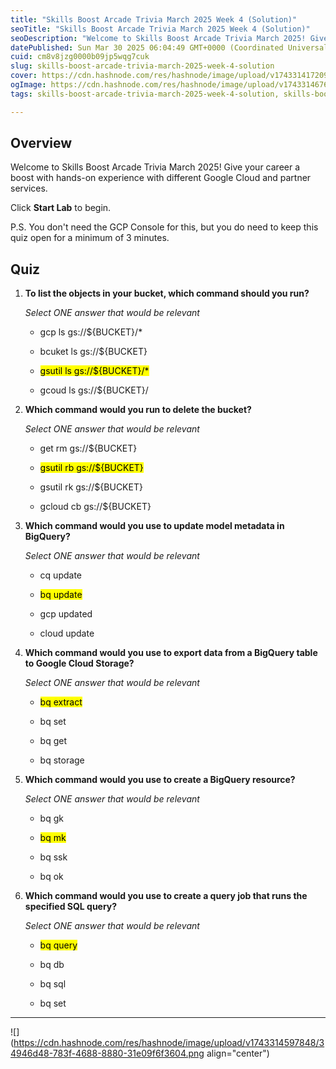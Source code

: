 ```yaml
---
title: "Skills Boost Arcade Trivia March 2025 Week 4 (Solution)"
seoTitle: "Skills Boost Arcade Trivia March 2025 Week 4 (Solution)"
seoDescription: "Welcome to Skills Boost Arcade Trivia March 2025! Give your career a boost with hands-on experience with different Google Cloud and partner services."
datePublished: Sun Mar 30 2025 06:04:49 GMT+0000 (Coordinated Universal Time)
cuid: cm8v8jzg0000b09jp5wqg7cuk
slug: skills-boost-arcade-trivia-march-2025-week-4-solution
cover: https://cdn.hashnode.com/res/hashnode/image/upload/v1743314172097/83bfccba-0b7d-43bf-b0c5-c2125d46c679.png
ogImage: https://cdn.hashnode.com/res/hashnode/image/upload/v1743314676726/1490f1a0-819c-4e62-a968-8d2d92b90910.png
tags: skills-boost-arcade-trivia-march-2025-week-4-solution, skills-boost-arcade-trivia-march-2025-week-4

---
```


## **Overview**

Welcome to Skills Boost Arcade Trivia March 2025! Give your career a boost with hands-on experience with different Google Cloud and partner services.

Click **Start Lab** to begin.

P.S. You don't need the GCP Console for this, but you do need to keep this quiz open for a minimum of 3 minutes.

## **Quiz**

1. **To list the objects in your bucket, which command should you run?**
    
    *Select ONE answer that would be relevant*
    
    * gcp ls gs://${BUCKET}/\*
        
    * bcuket ls gs://${BUCKET}
        
    * <mark>gsutil ls gs://${BUCKET}/*</mark>
        
    * gcoud ls gs://${BUCKET}/
        
2. **Which command would you run to delete the bucket?**
    
    *Select ONE answer that would be relevant*
    
    * get rm gs://${BUCKET}
        
    * <mark>gsutil rb gs://${BUCKET}</mark>
        
    * gsutil rk gs://${BUCKET}
        
    * gcloud cb gs://${BUCKET}
        
3. **Which command would you use to update model metadata in BigQuery?**
    
    *Select ONE answer that would be relevant*
    
    * cq update
        
    * <mark>bq update</mark>
        
    * gcp updated
        
    * cloud update
        
4. **Which command would you use to export data from a BigQuery table to Google Cloud Storage?**
    
    *Select ONE answer that would be relevant*
    
    * <mark>bq extract</mark>
        
    * bq set
        
    * bq get
        
    * bq storage
        
5. **Which command would you use to create a BigQuery resource?**
    
    *Select ONE answer that would be relevant*
    
    * bq gk
        
    * <mark>bq mk</mark>
        
    * bq ssk
        
    * bq ok
        
6. **Which command would you use to create a query job that runs the specified SQL query?**
    
    *Select ONE answer that would be relevant*
    
    * <mark>bq query</mark>
        
    * bq db
        
    * bq sql
        
    * bq set
        

---

![](https://cdn.hashnode.com/res/hashnode/image/upload/v1743314597848/34946d48-783f-4688-8880-31e09f6f3604.png align="center")